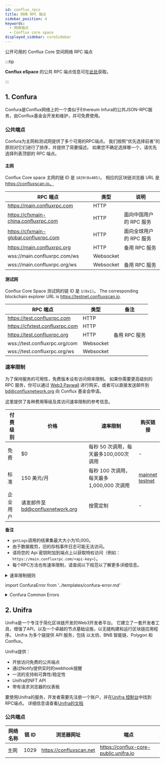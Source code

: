 ```yaml
---
id: conflux_rpcs
title: 网络 RPC 端点
sidebar_position: 4
keywords:
  - 网络端点
  - Conflux core space
displayed_sidebar: coreSidebar
---
```


公开可用的 Conflux Core 空间网络 RPC 端点

:::tip

**Conflux eSpace** 的公共 RPC 端点信息可在[此处](../espace/network-endpoints.md)获取。

:::

## 1. Confura

Confura是Conflux网络上的一个类似于Ethereum Infura的公共JSON-RPC服务，由Conflux基金会开发和维护，并可免费使用。

### 公共端点

Confura为主网和测试网提供了多个可用的RPC端点。 我们按照“优先选择前者”的原则对它们进行了排序，并提供了简要描述。 如果您不确定选择哪一个，请优先选择列表顶部的 RPC 端点。

#### 主网

Conflux Core space 主网的链 ID 是 `1029(0x405)`。 相应的区块链浏览器 URL 是 https://confluxscan.io。

| RPC 端点                                | 类型        | 说明             |
| ------------------------------------- | --------- | -------------- |
| https://main.confluxrpc.com           | HTTP      |                |
| https://cfxmain-china.confluxrpc.com  | HTTP      | 面向中国用户的 RPC 服务 |
| https://cfxmain-global.confluxrpc.com | HTTP      | 面向全球用户的 RPC 服务 |
| https://main.confluxrpc.org           | HTTP      | 备用 RPC 服务      |
| wss://main.confluxrpc.com/ws          | Websocket |                |
| wss://main.confluxrpc.org/ws          | Websocket | 备用 RPC 服务      |

#### 测试网

Conflux Core Space 测试网的链 ID 是 `1(0x1)`。 The corresponding blockchain explorer URL is https://testnet.confluxscan.io.

| RPC 端点                         | 类型        | 备注        |
| ------------------------------ | --------- | --------- |
| https://test.confluxrpc.com    | HTTP      |           |
| https://cfxtest.confluxrpc.com | HTTP      |           |
| https://test.confluxrpc.org    | HTTP      | 备用 RPC 服务 |
| wss://test.confluxrpc.org/com  | Websocket |           |
| wss://test.confluxrpc.org/ws   | Websocket |           |

### 速率限制

为了保持服务的可用性，免费版本设有访问频率限制。 如果你需要更高级别的 RPC 服务，你可以通过 [Web3 Paywall](../general/build/tools/web3paywall.md) 进行购买，或者可以直接发送邮件到 [bd@confluxnetwork.org](mailto:bd@confluxnetwork.org) 向 Conflux 基金会申请。

这里提供了各种费用等级及其访问速率限制的参考信息。

| 付费级别 | 价格                          | 速率限制                          | 购买链接                                                                                                                                                                                                                                         |
| ---- | --------------------------- | ----------------------------- | -------------------------------------------------------------------------------------------------------------------------------------------------------------------------------------------------------------------------------------------- |
| 免费   | $0                          | 每秒 50 次调用，每天最多100,000次 调用     | -                                                                                                                                                                                                                                            |
| 标准   | 150 美元/月                    | 每秒 100 次调用，每天最多 1,000,000 次调用 | [mainnet](https://confluxhub.io/payment/consumer/app/subscription/0x33A9451ee070d750a077C93f71D2cFcD0180Fa7D) <br/> [testnet](https://test.confluxhub.io/payment/consumer/app/subscription/0x4805C5B2741088B8458ed781083eA8940186E477) |
| 企业用户 | 请发邮件至 bd@confluxnetwork.org | 按需定制                          | -                                                                                                                                                                                                                                            |

**备注**
- `getLogs`调用的结果集最大大小为10,000。
- 由于数据裁剪，旧的存档事件日志可能无法访问。
- 请将您的 Api 密钥附加到端点上以获取特权访问（例如：`https://main.confluxrpc.com/<api-key>`）。
- 每个RPC方法也有速率限制，请查阅以下规范以了解更多详细信息。

<details>
<summary>速率限制细则</summary>

| RPC 方法              | 免费级别                                | 标准级别                                  | 注释                                                                                  |
| ------------------- | ----------------------------------- | ------------------------------------- | ----------------------------------------------------------------------------------- |
| 全部                  | 每秒请求数< 50；<br/>每日总数 < 100,000 | 每秒请求数< 100；<br/>每日总数 < 100,0000 | RPC 请求总数                                                                            |
| cfx_getLogs         | 每秒请求数< 5                            | 每秒请求数< 20                             | -                                                                                   |
| cfx_call            | 每秒请求数< 5                            | 每秒请求数< 50                             | -                                                                                   |
| cfx_getBlockBy*     | 每秒请求数< 5                            | 每秒请求数< 20                             | 包括： <br/> `cfx_getBlockByHash`, <br/>`cfx_getBlockByEPochNumber`        |
| cfx_getTransaction* | 每秒请求数< 5                            | 每秒请求数< 20                             | 包括： <br/> `cfx_getTransactionByHash`, <br/> `cfx_getTransactionreceipt` |
| debug RPC           | 暂不支持                                | 每秒请求数< 20                             | 包括： <br/> `cfx_getEpochreceips` 等。                                            |
| trace RPC           | 暂不支持                                | 每秒请求数< 20                             | 包括： <br/> `trace_block`, `trace_filter`, `trace_transaction`                  |
| filter API          | 暂不支持                                | 支持                                    | 包括： <br/> `cfx_newFilter`, `cfx_getFilterChanges` 等。                          |

</details>

import ConfuraError from '../templates/confura-error.md'

<details>
<summary>Confura Common Errors</summary>
<ConfuraError basicUnitName="epoch" /> </details>

## 2. Unifra

Unifra是一个专注于简化区块链开发的Web3开发者平台。 它建立了一套开发者工具，增强了API，以及一个卓越的节点基础设施，以无缝构建和运行区块链应用程序。 Unifra 为多个链提供 API 服务，包括 以太坊、BNB 智能链、Polygon 和 Conflux。

Unifra提供：

- 开放访问免费的公共端点
- 通过Notify提供实时的webhook提醒
- 一流的支持和可靠性/稳定性
- Unifra的NFT API
- 带有请求浏览器的仪表板

要使用Unifra的服务，开发者需要先注册一个账户，并在[Unifra 控制台](https://console.unifra.io/)中找到RPC端点。 详细信息请查看[Unifra的文档](https://docs.unifra.io/)

### 公共端点

| 网络名称 | 链 ID | 浏览器网址                   | 端点                                    |
| ---- | ---- | ----------------------- | ------------------------------------- |
| 主网   | 1029 | https://confluxscan.net | https://conflux-core-public.unifra.io |
